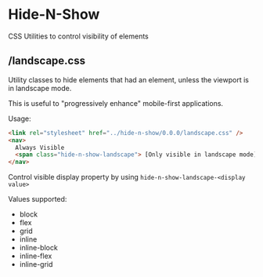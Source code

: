 # Hide-N-Show

CSS Utilities to control visibility of elements

## /landscape.css

Utility classes to hide elements that had an element,
unless the viewport is in landscape mode.

This is useful to "progressively enhance" mobile-first applications.

Usage:

```html
<link rel="stylesheet" href="../hide-n-show/0.0.0/landscape.css" />
<nav>
  Always Visible
  <span class="hide-n-show-landscape"> [Only visible in landscape mode] </span>
</nav>
```

Control visible display property by using `hide-n-show-landscape-<display value>`

Values supported:

- block
- flex
- grid
- inline
- inline-block
- inline-flex
- inline-grid
